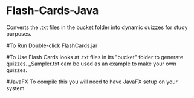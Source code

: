 # Flash-Cards-Java
Converts the .txt files in the bucket folder into dynamic quizzes for study purposes.

#To Run
Double-click FlashCards.jar

#To Use
Flash Cards looks at .txt files in its "bucket" folder to generate quizzes. 
_Sampler.txt cam be used as an example to make your own quizzes. 

#JavaFX
To compile this you will need to have JavaFX setup on your system.
